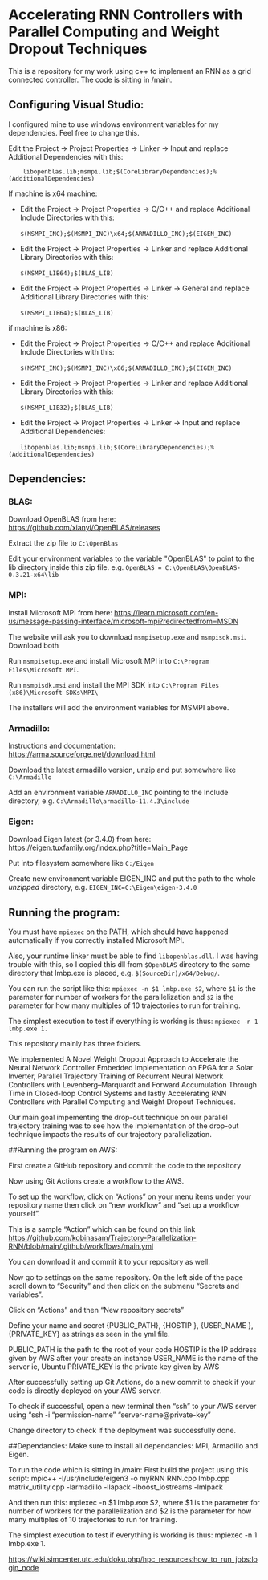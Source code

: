 
# Accelerating RNN Controllers with Parallel Computing and Weight Dropout Techniques

This is a repository for my work using c++ to implement an RNN as a grid connected controller. The code is sitting in /main.

## Configuring Visual Studio:

I configured mine to use windows environment variables for my dependencies. Feel free to change this.

Edit the Project -> Project Properties -> Linker -> Input and replace Additional Dependencies with this:
```
	libopenblas.lib;msmpi.lib;$(CoreLibraryDependencies);%(AdditionalDependencies)
```

If machine is x64 machine:

- Edit the Project -> Project Properties -> C/C++ and replace Additional Include Directories with this:

&nbsp;&nbsp;&nbsp;&nbsp;&nbsp;&nbsp;```$(MSMPI_INC);$(MSMPI_INC)\x64;$(ARMADILLO_INC);$(EIGEN_INC)```

- Edit the Project -> Project Properties -> Linker and replace Additional Library Directories with this:

&nbsp;&nbsp;&nbsp;&nbsp;&nbsp;&nbsp;```$(MSMPI_LIB64);$(BLAS_LIB)```

- Edit the Project -> Project Properties -> Linker -> General and replace Additional Library Directories with this: 

&nbsp;&nbsp;&nbsp;&nbsp;&nbsp;&nbsp;```$(MSMPI_LIB64);$(BLAS_LIB)```

if machine is x86:

- Edit the Project -> Project Properties -> C/C++ and replace Additional Include Directories with this: 

&nbsp;&nbsp;&nbsp;&nbsp;&nbsp;&nbsp;```$(MSMPI_INC);$(MSMPI_INC)\x86;$(ARMADILLO_INC);$(EIGEN_INC)```

- Edit the Project -> Project Properties -> Linker and replace Additional Library Directories with this:

&nbsp;&nbsp;&nbsp;&nbsp;&nbsp;&nbsp;```$(MSMPI_LIB32);$(BLAS_LIB)```

- Edit the Project -> Project Properties -> Linker -> Input and replace Additional Dependencies: 

&nbsp;&nbsp;&nbsp;&nbsp;&nbsp;&nbsp;```libopenblas.lib;msmpi.lib;$(CoreLibraryDependencies);%(AdditionalDependencies)```

## Dependencies:

### BLAS:

Download OpenBLAS from here: https://github.com/xianyi/OpenBLAS/releases

Extract the zip file to ```C:\OpenBlas```

Edit your environment variables to the variable "OpenBLAS" to point to the lib directory inside this zip file. e.g. ```OpenBLAS = C:\OpenBLAS\OpenBLAS-0.3.21-x64\lib```

### MPI:
Install Microsoft MPI from here: https://learn.microsoft.com/en-us/message-passing-interface/microsoft-mpi?redirectedfrom=MSDN

The website will ask you to download ```msmpisetup.exe``` and ```msmpisdk.msi```. Download both

Run ```msmpisetup.exe``` and install Microsoft MPI into ```C:\Program Files\Microsoft MPI```.

Run ```msmpisdk.msi``` and install the MPI SDK into ```C:\Program Files (x86)\Microsoft SDKs\MPI\```

The installers will add the environment variables for MSMPI above.

### Armadillo:

Instructions and documentation: https://arma.sourceforge.net/download.html

Download the latest armadillo version, unzip and put somewhere like ```C:\Armadillo```

Add an environment variable ```ARMADILLO_INC``` pointing to the Include directory, e.g. ```C:\Armadillo\armadillo-11.4.3\include```

### Eigen:

Download Eigen latest (or 3.4.0) from here: https://eigen.tuxfamily.org/index.php?title=Main_Page

Put into filesystem somewhere like ```C:/Eigen```

Create new environment variable EIGEN_INC and put the path to the whole *unzipped* directory, e.g. ```EIGEN_INC=C:\Eigen\eigen-3.4.0```

## Running the program:

You must have ```mpiexec``` on the PATH, which should have happened automatically if you correctly installed Microsoft MPI.

Also, your runtime linker must be able to find ```libopenblas.dll```. I was having trouble with this, so I copied this dll from ```$OpenBLAS``` directory to the same directory that lmbp.exe is placed, e.g. ```$(SourceDir)/x64/Debug/```.

You can run the script like this: ```mpiexec -n $1 lmbp.exe $2```, where ```$1``` is the parameter for number of workers for the parallelization and ```$2``` is the parameter for how many multiples of 10 trajectories to run for training.

The simplest execution to test if everything is working is thus: ```mpiexec -n 1 lmbp.exe 1.```

This repository mainly has three folders. 

We implemented A Novel Weight Dropout Approach to Accelerate the Neural Network Controller Embedded Implementation on FPGA for a Solar Inverter, Parallel Trajectory Training of Recurrent Neural Network Controllers with Levenberg–Marquardt and Forward Accumulation Through Time in Closed-loop Control Systems and lastly Accelerating RNN Controllers with Parallel Computing and Weight Dropout Techniques. 

Our main goal impementing the drop-out technique on our parallel trajectory training was to see how the implementation of the drop-out technique impacts the results of our trajectory parallelization. 

##Running the program on AWS:

First create a GitHub repository and commit the code to the repository

Now using Git Actions create a workflow to the AWS. 

To set up the workflow, click on “Actions” on your menu items under your repository name then click on “new workflow” and “set up a workflow yourself”. 

This is a sample “Action” which can be found on this link https://github.com/kobinasam/Trajectory-Parallelization-RNN/blob/main/.github/workflows/main.yml

You can download it and commit it to your repository as well. 

Now go to settings on the same repository. On the left side of the page scroll down to “Security” and then click on the submenu “Secrets and variables”.

Click on “Actions” and then “New repository secrets”

Define your name and secret {PUBLIC_PATH}, {HOSTIP }, {USER_NAME }, {PRIVATE_KEY} as strings as seen in the yml file. 

PUBLIC_PATH is the path to the root of your code
HOSTIP is the IP address given by AWS after your create an instance
USER_NAME is the name of the server ie, Ubuntu
PRIVATE_KEY is the private key given by AWS

After successfully setting up Git Actions, do a new commit to check if your code is directly deployed on your AWS server. 

To check if successful, open a new terminal then “ssh” to your AWS server using “ssh -i “permission-name” “server-name@private-key”

Change directory to check if the deployment was successfully done. 

##Dependancies:
Make sure to install all dependancies: MPI, Armadillo and Eigen. 

To run the code which is sitting in /main: 
First build the project using this script: mpic++ -I/usr/include/eigen3 -o myRNN RNN.cpp lmbp.cpp matrix_utility.cpp -larmadillo -llapack -lboost_iostreams -lmlpack

And then run this: mpiexec -n $1 lmbp.exe $2, where $1 is the parameter for number of workers for the parallelization and $2 is the parameter for how many multiples of 10 trajectories to run for training.

The simplest execution to test if everything is working is thus: mpiexec -n 1 lmbp.exe 1.

https://wiki.simcenter.utc.edu/doku.php/hpc_resources:how_to_run_jobs:login_node

